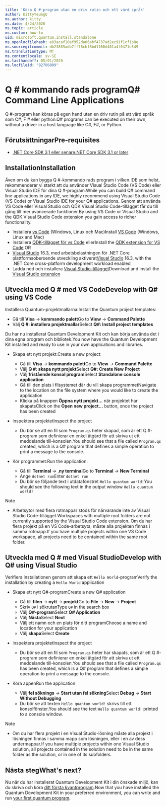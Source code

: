 ```yaml
---
title: 'Köra Q #-program utan en driv rutin och ett värd språk'
author: KittyYeungQ
ms.author: kitty
ms.date: 4/24/2020
ms.topic: article
ms.custom: how-to
uid: microsoft.quantum.install.standalone
ms.openlocfilehash: e83acaf10af952da06abf4737ad2ec91f1cf1b8e
ms.sourcegitcommit: db23885adb7ff76cbf8bd1160d401a4f0471e549
ms.translationtype: MT
ms.contentlocale: sv-SE
ms.lasthandoff: 05/01/2020
ms.locfileid: "82706809"
---
```

# <a name="q-command-line-applications"></a><span data-ttu-id="d7722-102">Q # kommando rads program</span><span class="sxs-lookup"><span data-stu-id="d7722-102">Q# Command Line Applications</span></span>

<span data-ttu-id="d7722-103">Q #-program kan köras på egen hand utan en driv rutin på ett värd språk som C#, F # eller python.</span><span class="sxs-lookup"><span data-stu-id="d7722-103">Q# programs can be executed on their own, without a driver in a host language like C#, F#, or Python.</span></span>

## <a name="pre-requisites"></a><span data-ttu-id="d7722-104">Förutsättningar</span><span class="sxs-lookup"><span data-stu-id="d7722-104">Pre-requisites</span></span>

- [<span data-ttu-id="d7722-105">.NET Core SDK 3,1 eller senare</span><span class="sxs-lookup"><span data-stu-id="d7722-105">.NET Core SDK 3.1 or later</span></span>](https://www.microsoft.com/net/download)

## <a name="installation"></a><span data-ttu-id="d7722-106">Installation</span><span class="sxs-lookup"><span data-stu-id="d7722-106">Installation</span></span>

<span data-ttu-id="d7722-107">Även om du kan bygga Q #-kommando rads program i vilken IDE som helst, rekommenderar vi starkt att du använder Visual Studio Code (VS Code) eller Visual Studio IDE för dina Q #-program.</span><span class="sxs-lookup"><span data-stu-id="d7722-107">While you can build Q# command line applications in any IDE, we highly recommend using Visual Studio Code (VS Code) or Visual Studio IDE for your Q# applications.</span></span> <span data-ttu-id="d7722-108">Genom att använda VS Code eller Visual Studio och QDK Visual Studio Code-tillägget får du till gång till mer avancerade funktioner.</span><span class="sxs-lookup"><span data-stu-id="d7722-108">By using VS Code or Visual Studio and the QDK Visual Studio Code extension you gain access to richer functionality.</span></span>

- <span data-ttu-id="d7722-109">Installera [vs Code](https://code.visualstudio.com/download) (Windows, Linux och Mac)</span><span class="sxs-lookup"><span data-stu-id="d7722-109">Install [VS Code](https://code.visualstudio.com/download) (Windows, Linux and Mac)</span></span>
- <span data-ttu-id="d7722-110">Installera [QDK-tillägget för vs Code](https://marketplace.visualstudio.com/items?itemName=quantum.quantum-devkit-vscode) eller</span><span class="sxs-lookup"><span data-stu-id="d7722-110">Install the [QDK extension for VS Code](https://marketplace.visualstudio.com/items?itemName=quantum.quantum-devkit-vscode) OR</span></span>
- <span data-ttu-id="d7722-111">[Visual Studio](https://visualstudio.microsoft.com/downloads/) 16.3, med arbetsbelastningen för .NET Core plattformsoberoende utveckling aktiverat</span><span class="sxs-lookup"><span data-stu-id="d7722-111">[Visual Studio](https://visualstudio.microsoft.com/downloads/) 16.3, with the .NET Core cross-platform development workload enabled</span></span>
- <span data-ttu-id="d7722-112">Ladda ned och installera [Visual Studio-tillägget](https://marketplace.visualstudio.com/items?itemName=quantum.DevKit)</span><span class="sxs-lookup"><span data-stu-id="d7722-112">Download and install the [Visual Studio extension](https://marketplace.visualstudio.com/items?itemName=quantum.DevKit)</span></span>


## <a name="develop-with-q-using-vs-code"></a><span data-ttu-id="d7722-113">Utveckla med Q # med VS Code</span><span class="sxs-lookup"><span data-stu-id="d7722-113">Develop with Q# using VS Code</span></span>

<span data-ttu-id="d7722-114">Installera Quantum-projektmallarna:</span><span class="sxs-lookup"><span data-stu-id="d7722-114">Install the Quantum project templates:</span></span>

- <span data-ttu-id="d7722-115">Gå till **Visa** -> **kommando palett**</span><span class="sxs-lookup"><span data-stu-id="d7722-115">Go to **View** -> **Command Palette**</span></span>
- <span data-ttu-id="d7722-116">Välj **Q #: installera projektmallar**</span><span class="sxs-lookup"><span data-stu-id="d7722-116">Select **Q#: Install project templates**</span></span>

<span data-ttu-id="d7722-117">Du har nu installerat Quantum Development Kit och kan börja använda det i dina egna program och bibliotek.</span><span class="sxs-lookup"><span data-stu-id="d7722-117">You now have the Quantum Development Kit installed and ready to use in your own applications and libraries.</span></span>
- <span data-ttu-id="d7722-118">Skapa ett nytt projekt:</span><span class="sxs-lookup"><span data-stu-id="d7722-118">Create a new project:</span></span>
  - <span data-ttu-id="d7722-119">Gå till **Visa** -> **kommando palett**</span><span class="sxs-lookup"><span data-stu-id="d7722-119">Go to **View** -> **Command Palette**</span></span>
  - <span data-ttu-id="d7722-120">Välj **Q #: skapa nytt projekt**</span><span class="sxs-lookup"><span data-stu-id="d7722-120">Select **Q#: Create New Project**</span></span>
  - <span data-ttu-id="d7722-121">Välj **fristående konsol program**</span><span class="sxs-lookup"><span data-stu-id="d7722-121">Select **Standalone console application**</span></span>
  - <span data-ttu-id="d7722-122">Gå till den plats i filsystemet där du vill skapa programmet</span><span class="sxs-lookup"><span data-stu-id="d7722-122">Navigate to the location on the file system where you would like to create the application</span></span>
  - <span data-ttu-id="d7722-123">Klicka på knappen **Öppna nytt projekt...** när projektet har skapats</span><span class="sxs-lookup"><span data-stu-id="d7722-123">Click on the **Open new project...** button, once the project has been created</span></span>
        
- <span data-ttu-id="d7722-124">Inspektera projektet</span><span class="sxs-lookup"><span data-stu-id="d7722-124">Inspect the project</span></span>
  - <span data-ttu-id="d7722-125">Du bör se att en fil som `Program.qs` heter skapad, som är ett Q #-program som definierar en enkel åtgärd för att skriva ut ett meddelande till-konsolen.</span><span class="sxs-lookup"><span data-stu-id="d7722-125">You should see that a file called `Program.qs` created, which is a Q# program that defines a simple operation to print a message to the console.</span></span>

- <span data-ttu-id="d7722-126">Kör programmet:</span><span class="sxs-lookup"><span data-stu-id="d7722-126">Run the application:</span></span>
  - <span data-ttu-id="d7722-127">Gå till **Terminal** -> ,**ny terminal**</span><span class="sxs-lookup"><span data-stu-id="d7722-127">Go to **Terminal** -> **New Terminal**</span></span>
  - <span data-ttu-id="d7722-128">Ange `dotnet run`</span><span class="sxs-lookup"><span data-stu-id="d7722-128">Enter `dotnet run`</span></span>
  - <span data-ttu-id="d7722-129">Du bör se följande text i utdatafönstret `Hello quantum world!`</span><span class="sxs-lookup"><span data-stu-id="d7722-129">You should see the following text in the output window `Hello quantum world!`</span></span>


> [!NOTE]
> * <span data-ttu-id="d7722-130">Arbetsytor med flera rotmappar stöds för närvarande inte av Visual Studio Code-tillägget.</span><span class="sxs-lookup"><span data-stu-id="d7722-130">Workspaces with multiple root folders are not currently supported by the Visual Studio Code extension.</span></span> <span data-ttu-id="d7722-131">Om du har flera projekt på en VS Code-arbetsyta, måste alla projekten finnas i samma rotmapp.</span><span class="sxs-lookup"><span data-stu-id="d7722-131">If you have multiple projects within one VS Code workspace, all projects need to be contained within the same root folder.</span></span>

## <a name="develop-with-q-using-visual-studio"></a><span data-ttu-id="d7722-132">Utveckla med Q # med Visual Studio</span><span class="sxs-lookup"><span data-stu-id="d7722-132">Develop with Q# using Visual Studio</span></span>

<span data-ttu-id="d7722-133">Verifiera installationen genom att skapa ett `Hello World`-program</span><span class="sxs-lookup"><span data-stu-id="d7722-133">Verify the installation by creating a `Hello World` application</span></span>

- <span data-ttu-id="d7722-134">Skapa ett nytt Q#-program</span><span class="sxs-lookup"><span data-stu-id="d7722-134">Create a new Q# application</span></span>
  - <span data-ttu-id="d7722-135">Gå till **filen** -> **nytt** -> **projekt**</span><span class="sxs-lookup"><span data-stu-id="d7722-135">Go to **File** -> **New** -> **Project**</span></span>
  - <span data-ttu-id="d7722-136">Skriv `Q#` i sökrutan</span><span class="sxs-lookup"><span data-stu-id="d7722-136">Type `Q#` in the search box</span></span>
  - <span data-ttu-id="d7722-137">Välj **Q#-program**</span><span class="sxs-lookup"><span data-stu-id="d7722-137">Select **Q# Application**</span></span>
  - <span data-ttu-id="d7722-138">Välj **Nästa**</span><span class="sxs-lookup"><span data-stu-id="d7722-138">Select **Next**</span></span>
  - <span data-ttu-id="d7722-139">Välj ett namn och en plats för ditt program</span><span class="sxs-lookup"><span data-stu-id="d7722-139">Choose a name and location for your application</span></span>
  - <span data-ttu-id="d7722-140">Välj **skapa**</span><span class="sxs-lookup"><span data-stu-id="d7722-140">Select **Create**</span></span>

- <span data-ttu-id="d7722-141">Inspektera projektet</span><span class="sxs-lookup"><span data-stu-id="d7722-141">Inspect the project</span></span>
  - <span data-ttu-id="d7722-142">Du bör se att en fil som `Program.qs` heter har skapats, som är ett Q #-program som definierar en enkel åtgärd för att skriva ut ett meddelande till-konsolen.</span><span class="sxs-lookup"><span data-stu-id="d7722-142">You should see that a file called `Program.qs` has been created, which is a Q# program that defines a simple operation to print a message to the console.</span></span>

- <span data-ttu-id="d7722-143">Köra appen</span><span class="sxs-lookup"><span data-stu-id="d7722-143">Run the application</span></span>
  - <span data-ttu-id="d7722-144">Välj **fel söknings** -> **Start utan fel sökning**</span><span class="sxs-lookup"><span data-stu-id="d7722-144">Select **Debug** -> **Start Without Debugging**</span></span>
  - <span data-ttu-id="d7722-145">Du bör se att texten `Hello quantum world!` skrivs till ett konsolfönster.</span><span class="sxs-lookup"><span data-stu-id="d7722-145">You should see the text `Hello quantum world!` printed to a console window.</span></span>

> [!NOTE]
> * <span data-ttu-id="d7722-146">Om du har flera projekt i en Visual Studio-lösning måste alla projekt i lösningen finnas i samma mapp som lösningen, eller i en av dess undermappar.</span><span class="sxs-lookup"><span data-stu-id="d7722-146">If you have multiple projects within one Visual Studio solution, all projects contained in the solution need to be in the same folder as the solution, or in one of its subfolders.</span></span>  


## <a name="whats-next"></a><span data-ttu-id="d7722-147">Nästa steg</span><span class="sxs-lookup"><span data-stu-id="d7722-147">What's next?</span></span>

<span data-ttu-id="d7722-148">Nu när du har installerat Quantum Development Kit i din önskade miljö, kan du skriva och köra [ditt första kvantprogram](xref:microsoft.quantum.write-program).</span><span class="sxs-lookup"><span data-stu-id="d7722-148">Now that you have installed the Quantum Development Kit in your preferred environment, you can write and run [your first quantum program](xref:microsoft.quantum.write-program).</span></span>

